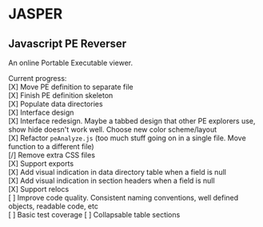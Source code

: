 # JASPER
## Javascript PE Reverser

An online Portable Executable viewer.

Current progress:  
[X] Move PE definition to separate file  
[X] Finish PE definition skeleton  
[X] Populate data directories  
[X] Interface design  
[X] Interface redesign. Maybe a tabbed design that other PE explorers use, show hide doesn't work well. Choose new color scheme/layout  
[X] Refactor `peAnalyze.js` (too much stuff going on in a single file. Move function to a different file)  
[/] Remove extra CSS files  
[X] Support exports  
[X] Add visual indication in data directory table when a field is null  
[X] Add visual indication in section headers when a field is null  
[X] Support relocs  
[ ] Improve code quality. Consistent naming conventions, well defined objects, readable code, etc  
[ ] Basic test coverage
[ ] Collapsable table sections